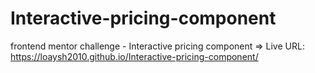 # Interactive-pricing-component
frontend mentor challenge - Interactive pricing component => Live URL: https://loaysh2010.github.io/Interactive-pricing-component/
